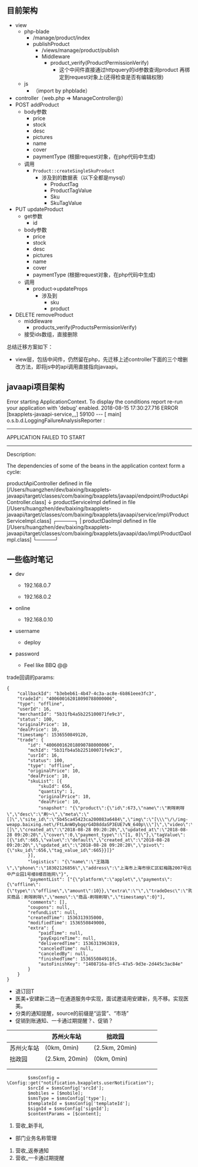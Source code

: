 ## 目前架构

- view
  - php-blade
    - /manage/product/index
    - publishProduct 
      - /views/manage/product/publish
      - Middleware
        - product_verify(ProductPermissionVerify)
          - 这个中间件直接通过httpquery的id参数查询product 再绑定到request对象上(还得检查是否有编辑权限)
  - js
    - （import by phpblade）
-  controller（web.php => ManageController@）
  - POST addProduct
    - body参数
      - price
      - stock
      - desc
      - pictures
      - name
      - cover
      - paymentType (根据request对象，在php代码中生成)
    - 调用
      - `Product::createSingleSkuProduct`
        - 涉及到的数据表（以下全都是mysql）
          - ProductTag
          - ProductTagValue
          - Sku
          - SkuTagValue
  - PUT updateProduct
    - get参数
      - id
    - body参数
      - price
      - stock
      - desc
      - pictures
      - name
      - cover
      - paymentType (根据request对象，在php代码中生成)
    - 调用
      - product->updateProps
        - 涉及到
          - sku
          - product
  - DELETE removeProduct
    - middleware
      - products_verify(ProductsPermissionVerify)
    - 接受ids数组，直接删除



总结迁移方案如下：

- view层，包括中间件，仍然留在php，先迁移上述controller下面的三个增删改方法，即将js中的api调用直接指向javaapi。

## javaapi项目架构







Error starting ApplicationContext. To display the conditions report re-run your application with 'debug' enabled.
2018-08-15 17:30:27.716 ERROR [bxapplets-javaapi-service,,,] 59100 --- [           main] o.s.b.d.LoggingFailureAnalysisReporter   : 

***************************
APPLICATION FAILED TO START
***************************

Description:

The dependencies of some of the beans in the application context form a cycle:

   productApiController defined in file [/Users/huangzhen/dev/baixing/bxapplets-javaapi/target/classes/com/baixing/bxapplets/javaapi/endpoint/ProductApiController.class]
      ↓
   productServiceImpl defined in file [/Users/huangzhen/dev/baixing/bxapplets-javaapi/target/classes/com/baixing/bxapplets/javaapi/service/impl/ProductServiceImpl.class]
┌─────┐
|  productDaoImpl defined in file [/Users/huangzhen/dev/baixing/bxapplets-javaapi/target/classes/com/baixing/bxapplets/javaapi/dao/impl/ProductDaoImpl.class]
└─────┘





## 一些临时笔记

- dev

  - 192.168.0.7

  - 192.168.0.2

- online
  - 192.168.0.10
- username
  - deploy
- password
  - Feel like BBQ @@





trade回调的params:

```
{
	"callbackId": "b3ebeb61-4b47-4c3a-ac8e-6b861eee3fc3",
	"tradeId": "400600162018090788000006",
	"type": "offline",
	"userId": 16,
	"merchantId": "5b31fb4a5b225100071fe9c3",
	"status": 100,
	"originalPrice": 10,
	"dealPrice": 10,
	"timestamp": 1536550849120,
	"trade": {
		"id": "400600162018090788000006",
		"mchId": "5b31fb4a5b225100071fe9c3",
		"usrId": 16,
		"status": 100,
		"type": "offline",
		"originalPrice": 10,
		"dealPrice": 10,
		"skuList": [{
			"skuId": 656,
			"quantity": 1,
			"originalPrice": 10,
			"dealPrice": 10,
			"snapshot": "{\"product\":{\"id\":673,\"name\":\"刷呀刷呀\",\"desc\":\"刷～\",\"meta\":\"[]\",\"site_id\":\"5b45ca45423ca200083a6484\",\"img\":\"[\\\"\/\/img-weapp.baixing.net\/FtLAnWOybgqrG4D8ddaSP3EUE7vN_640p\\\"]\",\"video\":\"[]\",\"created_at\":\"2018-08-28 09:20:20\",\"updated_at\":\"2018-08-28 09:20:20\",\"cover\":0,\"payment_type\":\"[1, 0]\"},\"tagValue\":[{\"id\":665,\"value\":\"default\",\"created_at\":\"2018-08-28 09:20:20\",\"updated_at\":\"2018-08-28 09:20:20\",\"pivot\":{\"sku_id\":656,\"tag_value_id\":665}}]}"
		}],
		"logistics": "{\"name\":\"王路路\",\"phone\":\"18302126856\",\"address\":\"上海市上海市徐汇区虹梅路2007号远中产业园1号楼8楼百姓网\"}",
		"paymentList": ["{\"platform\":\"applet\",\"payments\":{\"offline\":{\"type\":\"offline\",\"amount\":10}},\"extra\":\"\",\"tradeDesc\":\"购买商品：刷呀刷呀\",\"memo\":\"商品-刷呀刷呀\",\"timestamp\":0}"],
		"comments": [],
		"coupons": null,
		"refundList": null,
		"createdTime": 1536313935000,
		"modifiedTime": 1536550849000,
		"extra": {
			"paidTime": null,
			"payExpireTime": null,
			"deliveredTime": 1536313963819,
			"canceledTime": null,
			"canceledBy": null,
			"finishedTime": 1536550849116,
			"autoFinishKey": "1408716a-8fc5-47a5-9d3e-2d445c3ac84e"
		}
	}
}
```





- 退订回T
- 医美+安建新二选一在通道服务中实现，面试邀请用安建新，先不移。实现医美。
- 分类的通知提醒，source的前缀是“运营”、“市场”
- 促销到账通知、一卡通过期提醒？、促销？







|            | 苏州火车站     | 拙政园         |      |      |      |
| ---------- | -------------- | -------------- | ---- | ---- | ---- |
| 苏州火车站 | (0km, 0min)    | (2.5km, 20min) |      |      |      |
| 拙政园     | (2.5km, 20min) | (0km, 0min)    |      |      |      |
|            |                |                |      |      |      |
|            |                |                |      |      |      |



```
		$smsConfig = \Config::get("notification.bxapplets.userNotification");
		$srcId = $smsConfig['srcId'];
		$mobiles = [$mobile];
		$smsType = $smsConfig['type'];
		$templateId = $smsConfig['templateId'];
		$signId = $smsConfig['signId'];
		$contentParams = [$content];
```



1. 营收_新手礼

- 部门业务名称管理 

1. 营收_返券通知
2. 营收_一卡通过期提醒
